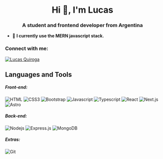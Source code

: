 <h1 align="center">Hi 👋, I'm Lucas</h1>
<h3 align="center">A student and frontend developer from Argentina</h3>

- 🌱 **I currently use the MERN javascript stack.**

<h3 align="left">Connect with me:</h3>
<p align="left">
 <a href="https://www.linkedin.com/in/lucas-quiroga-/" target="_blank">
  <img src="https://img.shields.io/badge/LinkedIn-0077B5?style=for-the-badge&logo=linkedin&logoColor=white" alt="Lucas Quiroga"/>
 </a>
</p>

## Languages and Tools

<h5 align="left">Front-end:</h5>

![HTML](https://img.shields.io/badge/HTML5-E34F26?style=for-the-badge&logo=html5&logoColor=white)
![CSS3](https://img.shields.io/badge/CSS3-1572B6?style=for-the-badge&logo=css3&logoColor=white)
![Bootstrap](https://img.shields.io/badge/Bootstrap-563D7C?style=for-the-badge&logo=bootstrap&logoColor=white)
![Javascript](https://img.shields.io/badge/Javascript-F0DB4F?style=for-the-badge&labelColor=black&logo=javascript&logoColor=F0DB4F)
![Typescript](https://img.shields.io/badge/Typescript-007acc?style=for-the-badge&labelColor=black&logo=typescript&logoColor=007acc)
![React](https://img.shields.io/badge/-React-61DBFB?style=for-the-badge&labelColor=black&logo=react&logoColor=61DBFB)
![Next.js](https://img.shields.io/badge/next.js-000000?style=for-the-badge&logo=nextdotjs&logoColor=white)
![Astro](https://img.shields.io/badge/Astro-FFD700?style=for-the-badge&labelColor=black&logo=astro&logoColor=FFD700)

<h5 align="left">Back-end:</h5>

![Nodejs](https://img.shields.io/badge/Nodejs-3C873A?style=for-the-badge&labelColor=black&logo=node.js&logoColor=3C873A)
![Express.js](https://img.shields.io/badge/Express.js-000000?style=for-the-badge&logo=express&logoColor=white)
![MongoDB](https://img.shields.io/badge/MongoDB-4EA94B?style=for-the-badge&logo=mongodb&logoColor=white)

<h5 align="left">Extras:</h5>

![Git](https://img.shields.io/badge/Git-F05032?style=for-the-badge&logo=git&logoColor=white)
